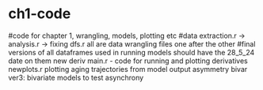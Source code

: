 # ch1-code
#code for chapter 1, wrangling, models, plotting etc 
#data extraction.r -> analysis.r -> fixing dfs.r  all are data wrangling files one after the other 
#final versions of all dataframes used in running models should have the 28_5_24 date on them 
new deriv main.r - code for running and plotting derivatives 
newplots.r plotting aging trajectories from model output
asymmetry bivar ver3: bivariate models to test asynchrony 
